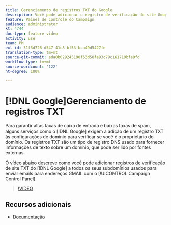 ```yaml
---
title: Gerenciamento de registros TXT do Google
description: Você pode adicionar o registro de verificação do site Google TXT a todos os subdomínios usados para enviar emails para endereços GMAIL por meio do Painel de controle do Campaign.
feature: Painel de controle do Campaign
audience: administrator
kt: 4744
doc-type: feature video
activity: use
team: PM
exl-id: 51f3d728-d547-41c8-bf53-bca49d5427fe
translation-type: tm+mt
source-git-commit: ada0b029245190f53d58fa93c79c161719bfe9fd
workflow-type: tm+mt
source-wordcount: '122'
ht-degree: 100%

---
```


# [!DNL Google]Gerenciamento de registros TXT

Para garantir altas taxas de caixa de entrada e baixas taxas de spam, alguns serviços como o [!DNL Google] exigem a adição de um registro TXT às configurações de domínio para verificar se você é o proprietário do domínio. Os registros TXT são um tipo de registro DNS usado para fornecer informações de texto sobre um domínio, que pode ser lido por fontes externas.

O vídeo abaixo descreve como você pode adicionar registros de verificação de site TXT do [!DNL Google] a todos os seus subdomínios usados para enviar emails para endereços GMAIL com o [!UICONTROL Campaign Control Panel].

>[!VIDEO](https://video.tv.adobe.com/v/32369?quality=12)

## Recursos adicionais

* [Documentação](https://docs.adobe.com/content/help/pt-BR/control-panel/using/subdomains-and-certificates/managing-txt-records.html)
